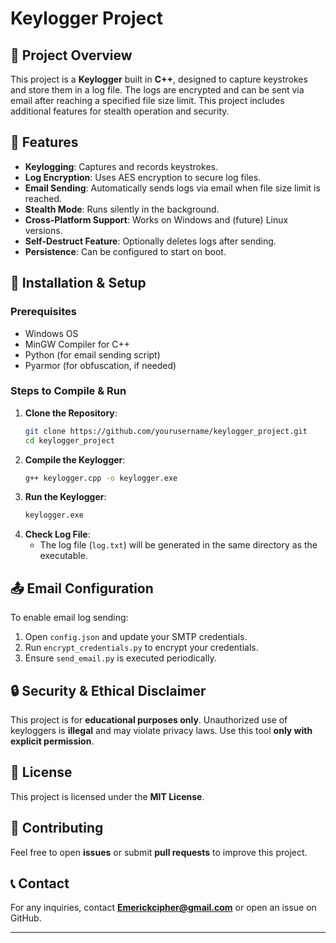 # Keylogger Project

## 📌 Project Overview
This project is a **Keylogger** built in **C++**, designed to capture keystrokes and store them in a log file. The logs are encrypted and can be sent via email after reaching a specified file size limit. This project includes additional features for stealth operation and security.

## 🚀 Features
- **Keylogging**: Captures and records keystrokes.
- **Log Encryption**: Uses AES encryption to secure log files.
- **Email Sending**: Automatically sends logs via email when file size limit is reached.
- **Stealth Mode**: Runs silently in the background.
- **Cross-Platform Support**: Works on Windows and (future) Linux versions.
- **Self-Destruct Feature**: Optionally deletes logs after sending.
- **Persistence**: Can be configured to start on boot.

## 🔧 Installation & Setup
### Prerequisites
- Windows OS
- MinGW Compiler for C++
- Python (for email sending script)
- Pyarmor (for obfuscation, if needed)

### Steps to Compile & Run
1. **Clone the Repository**:
   ```sh
   git clone https://github.com/yourusername/keylogger_project.git
   cd keylogger_project
   ```
2. **Compile the Keylogger**:
   ```sh
   g++ keylogger.cpp -o keylogger.exe
   ```
3. **Run the Keylogger**:
   ```sh
   keylogger.exe
   ```
4. **Check Log File**:
   - The log file (`log.txt`) will be generated in the same directory as the executable.

## 📤 Email Configuration
To enable email log sending:
1. Open `config.json` and update your SMTP credentials.
2. Run `encrypt_credentials.py` to encrypt your credentials.
3. Ensure `send_email.py` is executed periodically.

## 🔒 Security & Ethical Disclaimer
This project is for **educational purposes only**. Unauthorized use of keyloggers is **illegal** and may violate privacy laws. Use this tool **only with explicit permission**.

## 📜 License
This project is licensed under the **MIT License**.

## 🤝 Contributing
Feel free to open **issues** or submit **pull requests** to improve this project.

## 📞 Contact
For any inquiries, contact **Emerickcipher@gmail.com** or open an issue on GitHub.

---
